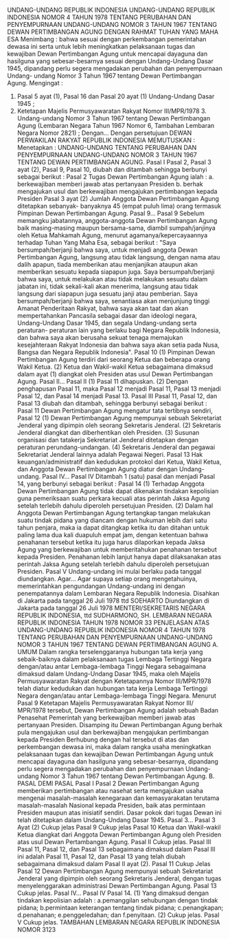  UNDANG-UNDANG REPUBLIK INDONESIA UNDANG-UNDANG REPUBLIK INDONESIA NOMOR 4 TAHUN 1978 TENTANG PERUBAHAN DAN PENYEMPURNAAN UNDANG-UNDANG NOMOR 3 TAHUN 1967 TENTANG DEWAN PERTIMBANGAN AGUNG
DENGAN RAHMAT TUHAN YANG MAHA ESA
Menimbang :
 bahwa sesuai dengan perkembangan pemerintahan dewasa ini serta untuk lebih meningkatkan pelaksanaan tugas dan kewajiban Dewan Pertimbangan Agung untuk mencapai dayaguna dan hasilguna yang sebesar-besarnya sesuai dengan Undang-Undang Dasar 1945, dipandang perlu segera mengadakan perubahan dan penyempurnaan Undang- undang Nomor 3 Tahun 1967 tentang Dewan Pertimbangan Agung.
Mengingat :

1. Pasal 5 ayat (1), Pasal 16 dan Pasal 20 ayat (1) Undang-Undang Dasar 1945 ;
2. Ketetapan Majelis Permusyawaratan Rakyat Nomor III/MPR/1978 3. Undang-undang Nomor 3 Tahun 1967 tentang Dewan Pertimbangan Agung (Lembaran Negara Tahun 1967 Nomor 6, Tambahan Lembaran Negara Nomor 2821) ; Dengan… Dengan persetujuan DEWAN PERWAKILAN RAKYAT REPUBLIK INDONESIA
MEMUTUSKAN :
 Menetapkan : UNDANG-UNDANG TENTANG PERUBAHAN DAN PENYEMPURNAAN UNDANG-UNDANG NOMOR 3 TAHUN 1967 TENTANG DEWAN PERTIMBANGAN AGUNG.
Pasal I
Pasal 2, Pasal 3 ayat (2), Pasal 9, Pasal 10, diubah dan ditambah sehingga berbunyi sebagai berikut :
Pasal 2
Tugas Dewan Pertimbangan Agung ialah :
a. berkewajiban memberi jawab atas pertanyaan Presiden b. berhak mengajukan usul dan berkewajiban mengajukan pertimbangan kepada Presiden Pasal 3 ayat (2) Jumlah Anggota Dewan Pertimbangan Agung ditetapkan sebanyak- banyaknya 45 (empat puluh lima) orang termasuk Pimpinan Dewan Pertimbangan Agung. Pasal 9…
Pasal 9
Sebelum memangku jabatannya, anggota-anggota Dewan Pertimbangan Agung baik masing-masing maupun bersama-sama, diambil sumpah/janjinya oleh Ketua Mahkamah Agung, menurut agamanya/kepercayaannya terhadap Tuhan Yang Maha Esa, sebagai berikut : "Saya bersumpah/berjanji bahwa saya, untuk menjadi anggota Dewan Pertimbangan Agung, langsung atau tidak langsung, dengan nama atau dalih apapun, tiada memberikan atau menjanjikan ataupun akan memberikan sesuatu kepada siapapun juga. Saya bersumpah/berjanji bahwa saya, untuk melakukan atau tidak melakukan sesuatu dalam jabatan ini, tidak sekali-kali akan menerima, langsung atau tidak langsung dari siapapun juga sesuatu janji atau pemberian. Saya bersumpah/berjanji bahwa saya, senantiasa akan menjunjung tinggi Amanat Penderitaan Rakyat, bahwa saya akan taat dan akan mempertahankan Pancasila sebagai dasar dan ideologi negara, Undang-Undang Dasar 1945, dan segala Undang-undang serta peraturan- peraturan lain yang berlaku bagi Negara Republik Indonesia, dan bahwa saya akan berusaha sekuat tenaga memajukan kesejahteraan Rakyat Indonesia dan bahwa saya akan setia pada Nusa, Bangsa dan Negara Republik Indonesia".
Pasal 10
(1) Pimpinan Dewan Pertimbangan Agung terdiri dari seorang Ketua dan beberapa orang Wakil Ketua.
(2) Ketua dan Wakil-wakil Ketua sebagaimana dimaksud dalam ayat (1) diangkat oleh Presiden atas usul Dewan Pertimbangan Agung. Pasal II…
Pasal II
(1) Pasal 11 dihapuskan.
(2) Dengan penghapusan Pasal 11, maka Pasal 12 menjadi Pasal 11, Pasal 13 menjadi Pasal 12, dan Pasal 14 menjadi Pasal 13. Pasal III Pasal 11, Pasal 12, dan Pasal 13 diubah dan ditambah, sehingga berbunyi sebagai berikut :
Pasal 11
Dewan Pertimbangan Agung mengatur tata tertibnya sendiri,
Pasal 12
(1) Dewan Pertimbangan Agung mempunyai sebuah Sekretariat Jenderal yang dipimpin oleh seorang Sekretaris Jenderal.
(2) Sekretaris Jenderal diangkat dan diberhentikan oleh Presiden.
(3) Susunan organisasi dan tatakerja Sekretariat Jenderal ditetapkan dengan peraturan perundang-undangan.
(4) Sekretaris Jenderal dan pegawai Sekretariat Jenderal lainnya adalah Pegawai Negeri.
Pasal 13
Hak keuangan/administratif dan kedudukan protokol dari Ketua, Wakil Ketua, dan Anggota Dewan Pertimbangan Agung diatur dengan Undang- undang. Pasal IV… Pasal IV Ditambah 1 (satu) pasal dan menjadi Pasal 14, yang berbunyi sebagai berikut :
Pasal 14
(1) Terhadap Anggota Dewan Pertimbangan Agung tidak dapat dikenakan tindakan kepolisian guna pemeriksaan suatu perkara kecuali atas perintah Jaksa Agung setelah terlebih dahulu diperoleh persetujuan Presiden.
(2) Dalam hal Anggota Dewan Pertimbangan Agung tertangkap tangan melakukan suatu tindak pidana yang diancam dengan hukuman lebih dari satu tahun penjara, maka ia dapat ditangkap ketika itu dan ditahan untuk paling lama dua kali duapuluh empat jam, dengan ketentuan bahwa penahanan tersebut ketika itu juga harus dilaporkan kepada Jaksa Agung yang berkewajiban untuk memberitahukan penahanan tersebut kepada Presiden. Penahanan lebih lanjut hanya dapat dilaksanakan atas perintah Jaksa Agung setelah terlebih dahulu diperoleh persetujuan Presiden. Pasal V Undang-undang ini mulai berlaku pada tanggal diundangkan. Agar… Agar supaya setiap orang mengetahuinya, memerintahkan pengundangan Undang-undang ini dengan penempatannya dalam Lembaran Negara Republik Indonesia. Disahkan di Jakarta pada tanggal 26 Juli 1978 ttd SOEHARTO Diundangkan di Jakarta pada tanggal 26 Juli 1978 MENTERI/SEKRETARIS NEGARA REPUBLIK INDONESIA, ttd SUDHARMONO, SH. LEMBARAN NEGARA REPUBLIK INDONESIA TAHUN 1978 NOMOR 33 PENJELASAN ATAS UNDANG-UNDANG REPUBLIK INDONESIA NOMOR 4 TAHUN 1978 TENTANG PERUBAHAN DAN PENYEMPURNAAN UNDANG-UNDANG NOMOR 3 TAHUN 1967 TENTANG DEWAN PERTIMBANGAN AGUNG A. UMUM Dalam rangka terselenggaranya hubungan tata kerja yang sebaik-baiknya dalam pelaksanaan tugas Lembaga Tertinggi Negara dengan/atau antar Lembaga-lembaga Tinggi Negara sebagaimana dimaksud dalam Undang-Undang Dasar 1945, maka oleh Majelis Permusyawaratan Rakyat dengan Ketetapannya Nomor III/MPR/1978 telah diatur kedudukan dan hubungan tata kerja Lembaga Tertinggi Negara dengan/atau antar Lembaga-lembaga Tinggi Negara. Menurut Pasal 9 Ketetapan Majelis Permusyawaratan Rakyat Nomor III/ MPR/1978 tersebut, Dewan Pertimbangan Agung adalah sebuah Badan Penasehat Pemerintah yang berkewajiban memberi jawab atas pertanyaan Presiden. Disamping itu Dewan Pertimbangan Agung berhak pula mengajukan usul dan berkewajiban mengajukan pertimbangan kepada Presiden Berhubung dengan hal tersebut di atas dan perkembangan dewasa ini, maka dalam rangka usaha meningkatkan pelaksanaan tugas dan kewajiban Dewan Pertimbangan Agung untuk mencapai dayaguna dan hasilguna yang sebesar-besarnya, dipandang perlu segera mengadakan perubahan dan penyempurnaan Undang-undang Nomor 3 Tahun 1967 tentang Dewan Pertimbangan Agung. B. PASAL DEMI PASAL
Pasal I
Pasal 2
Dewan Pertimbangan Agung memberikan pertimbangan atau nasehat serta mengajukan usaha mengenai masalah-masalah kenegaraan dan kemasyarakatan terutama masalah-masalah Nasional kepada Presiden, baik atas permintaan Presiden maupun atas inisiatif sendiri. Dasar pokok dari tugas Dewan ini telah ditetapkan dalam Undang-Undang Dasar 1945. Pasal 3…
Pasal 3
Ayat (2) Cukup jelas
Pasal 9
Cukup jelas
Pasal 10
Ketua dan Wakil-wakil Ketua diangkat dari Anggota Dewan Pertimbangan Agung oleh Presiden atas usul Dewan Pertambangan Agung.
Pasal II
Cukup jelas. Pasal III Pasal 11, Pasal 12, dan Pasal 13 sebagaimana dimaksud dalam Pasal III ini adalah Pasal 11, Pasal 12, dan Pasal 13 yang telah diubah sebagaimana dimaksud dalam Pasal II ayat (2).
Pasal 11
Cukup Jelas
Pasal 12
Dewan Pertimbangan Agung mempunyai sebuah Sekretariat Jenderal yang dipimpin oleh seorang Sekretaris Jenderal, dengan tugas menyelenggarakan administrasi Dewan Pertimbangan Agung.
Pasal 13
Cukup jelas. Pasal IV… Pasal IV Pasal 14.
(1) Yang dimaksud dengan tindakan kepolisian adalah :
a.pemanggilan sehubungan dengan tindak pidana;
b.permintaan keterangan tentang tindak pidana;
c.penangkapan;
d.penahanan;
e.penggeledahan; dan
f.penyitaan.
(2) Cukup jelas. Pasal V Cukup jelas. TAMBAHAN LEMBARAN NEGARA REPUBLIK INDONESIA NOMOR 3123